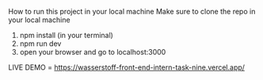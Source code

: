 How to run this project in your local machine
Make sure to clone the repo in your local machine
1. npm install (in your terminal)
2. npm run dev
3. open your browser and go to localhost:3000

LIVE DEMO = https://wasserstoff-front-end-intern-task-nine.vercel.app/
